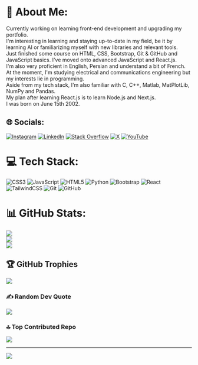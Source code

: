 # 💫 About Me:
Currently working on learning front-end development and upgrading my portfolio.<br>I'm interesting in learning and staying up-to-date in my field, be it by learning AI or familiarizing myself with new libraries and relevant tools.<br>Just finished some course on HTML, CSS, Bootstrap, Git & GitHub and JavaScript basics. I've moved onto advanced JavaScript and React.js.<br>I'm also very proficient in English, Persian and understand a bit of French.<br>At the moment, I'm studying electrical and communications engineering but my interests lie in programming.<br>Aside from my tech stack, I'm also familiar with C, C++, Matlab, MatPlotLib, NumPy and Pandas.<br>My plan after learning React.js is to learn Node.js and Next.js.<br>I was born on June 15th 2002.


## 🌐 Socials:
[![Instagram](https://img.shields.io/badge/Instagram-%23E4405F.svg?logo=Instagram&logoColor=white)](https://instagram.com/Sohaib.Bahrami) [![LinkedIn](https://img.shields.io/badge/LinkedIn-%230077B5.svg?logo=linkedin&logoColor=white)](https://linkedin.com/in/sohaib-bahrami) [![Stack Overflow](https://img.shields.io/badge/-Stackoverflow-FE7A16?logo=stack-overflow&logoColor=white)](https://stackoverflow.com/users/26970319) [![X](https://img.shields.io/badge/X-black.svg?logo=X&logoColor=white)](https://x.com/ItsMistaMono) [![YouTube](https://img.shields.io/badge/YouTube-%23FF0000.svg?logo=YouTube&logoColor=white)](https://youtube.com/@ItsMonogon) 

# 💻 Tech Stack:
![CSS3](https://img.shields.io/badge/css3-%231572B6.svg?style=flat-square&logo=css3&logoColor=white) ![JavaScript](https://img.shields.io/badge/javascript-%23323330.svg?style=flat-square&logo=javascript&logoColor=%23F7DF1E) ![HTML5](https://img.shields.io/badge/html5-%23E34F26.svg?style=flat-square&logo=html5&logoColor=white) ![Python](https://img.shields.io/badge/python-3670A0?style=flat-square&logo=python&logoColor=ffdd54) ![Bootstrap](https://img.shields.io/badge/bootstrap-%238511FA.svg?style=flat-square&logo=bootstrap&logoColor=white) ![React](https://img.shields.io/badge/react-%2320232a.svg?style=flat-square&logo=react&logoColor=%2361DAFB) ![TailwindCSS](https://img.shields.io/badge/tailwindcss-%2338B2AC.svg?style=flat-square&logo=tailwind-css&logoColor=white) ![Git](https://img.shields.io/badge/git-%23F05033.svg?style=flat-square&logo=git&logoColor=white) ![GitHub](https://img.shields.io/badge/github-%23121011.svg?style=flat-square&logo=github&logoColor=white)
# 📊 GitHub Stats:
![](https://github-readme-stats.vercel.app/api?username=SohaibBahrami&theme=dark&hide_border=false&include_all_commits=true&count_private=true)<br/>
![](https://github-readme-streak-stats.herokuapp.com/?user=SohaibBahrami&theme=dark&hide_border=false)<br/>
![](https://github-readme-stats.vercel.app/api/top-langs/?username=SohaibBahrami&theme=dark&hide_border=false&include_all_commits=true&count_private=true&layout=compact)

## 🏆 GitHub Trophies
![](https://github-profile-trophy.vercel.app/?username=SohaibBahrami&theme=radical&no-frame=false&no-bg=false&margin-w=4)

### ✍️ Random Dev Quote
![](https://quotes-github-readme.vercel.app/api?type=horizontal&theme=radical)

### 🔝 Top Contributed Repo
![](https://github-contributor-stats.vercel.app/api?username=SohaibBahrami&limit=5&theme=github_dark&combine_all_yearly_contributions=true)

---
[![](https://visitcount.itsvg.in/api?id=SohaibBahrami&icon=10&color=13)](https://visitcount.itsvg.in)

<!-- Proudly created with GPRM ( https://gprm.itsvg.in ) -->
